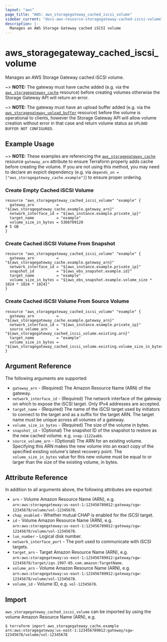 ```yaml
---
layout: "aws"
page_title: "AWS: aws_storagegateway_cached_iscsi_volume"
sidebar_current: "docs-aws-resource-storagegateway-cached-iscsi-volume"
description: |-
  Manages an AWS Storage Gateway cached iSCSI volume
---
```


# aws_storagegateway_cached_iscsi_volume

Manages an AWS Storage Gateway cached iSCSI volume.

~> **NOTE:** The gateway must have cache added (e.g. via the [`aws_storagegateway_cache`](/docs/providers/aws/r/storagegateway_cache.html) resource) before creating volumes otherwise the Storage Gateway API will return an error.

~> **NOTE:** The gateway must have an upload buffer added (e.g. via the [`aws_storagegateway_upload_buffer`](/docs/providers/aws/r/storagegateway_upload_buffer.html) resource) before the volume is operational to clients, however the Storage Gateway API will allow volume creation without error in that case and return volume status as `UPLOAD BUFFER NOT CONFIGURED`.

## Example Usage

~> **NOTE:** These examples are referencing the [`aws_storagegateway_cache`](/docs/providers/aws/r/storagegateway_cache.html) resource `gateway_arn` attribute to ensure Terraform properly adds cache before creating the volume. If you are not using this method, you may need to declare an expicit dependency (e.g. via `depends_on = ["aws_storagegateway_cache.example"]`) to ensure proper ordering.

### Create Empty Cached iSCSI Volume

```hcl
resource "aws_storagegateway_cached_iscsi_volume" "example" {
  gateway_arn          = "${aws_storagegateway_cache.example.gateway_arn}"
  network_interface_id = "${aws_instance.example.private_ip}"
  target_name          = "example"
  volume_size_in_bytes = 5368709120                                        # 5 GB
}
```

### Create Cached iSCSI Volume From Snapshot

```hcl
resource "aws_storagegateway_cached_iscsi_volume" "example" {
  gateway_arn          = "${aws_storagegateway_cache.example.gateway_arn}"
  network_interface_id = "${aws_instance.example.private_ip}"
  snapshot_id          = "${aws_ebs_snapshot.example.id}"
  target_name          = "example"
  volume_size_in_bytes = "${aws_ebs_snapshot.example.volume_size * 1024 * 1024 * 1024}"
}
```

### Create Cached iSCSI Volume From Source Volume

```hcl
resource "aws_storagegateway_cached_iscsi_volume" "example" {
  gateway_arn          = "${aws_storagegateway_cache.example.gateway_arn}"
  network_interface_id = "${aws_instance.example.private_ip}"
  source_volume_arn    = "${aws_storagegateway_cached_iscsi_volume.existing.arn}"
  target_name          = "example"
  volume_size_in_bytes = "${aws_storagegateway_cached_iscsi_volume.existing.volume_size_in_bytes}"
}
```

## Argument Reference

The following arguments are supported:

* `gateway_arn` - (Required) The Amazon Resource Name (ARN) of the gateway.
* `network_interface_id` - (Required) The network interface of the gateway on which to expose the iSCSI target. Only IPv4 addresses are accepted.
* `target_name` - (Required) The name of the iSCSI target used by initiators to connect to the target and as a suffix for the target ARN. The target name must be unique across all volumes of a gateway.
* `volume_size_in_bytes` - (Required) The size of the volume in bytes.
* `snapshot_id` - (Optional) The snapshot ID of the snapshot to restore as the new cached volume. e.g. `snap-1122aabb`.
* `source_volume_arn` - (Optional) The ARN for an existing volume. Specifying this ARN makes the new volume into an exact copy of the specified existing volume's latest recovery point. The `volume_size_in_bytes` value for this new volume must be equal to or larger than the size of the existing volume, in bytes.

## Attribute Reference

In addition to all arguments above, the following attributes are exported:

* `arn` - Volume Amazon Resource Name (ARN), e.g. `arn:aws:storagegateway:us-east-1:123456789012:gateway/sgw-12345678/volume/vol-12345678`.
* `chap_enabled` - Whether mutual CHAP is enabled for the iSCSI target.
* `id` - Volume Amazon Resource Name (ARN), e.g. `arn:aws:storagegateway:us-east-1:123456789012:gateway/sgw-12345678/volume/vol-12345678`.
* `lun_number` - Logical disk number.
* `network_interface_port` - The port used to communicate with iSCSI targets.
* `target_arn` - Target Amazon Resource Name (ARN), e.g. `arn:aws:storagegateway:us-east-1:123456789012:gateway/sgw-12345678/target/iqn.1997-05.com.amazon:TargetName`.
* `volume_arn` - Volume Amazon Resource Name (ARN), e.g. `arn:aws:storagegateway:us-east-1:123456789012:gateway/sgw-12345678/volume/vol-12345678`.
* `volume_id` - Volume ID, e.g. `vol-12345678`.

## Import

`aws_storagegateway_cached_iscsi_volume` can be imported by using the volume Amazon Resource Name (ARN), e.g.

```
$ terraform import aws_storagegateway_cache.example arn:aws:storagegateway:us-east-1:123456789012:gateway/sgw-12345678/volume/vol-12345678
```
